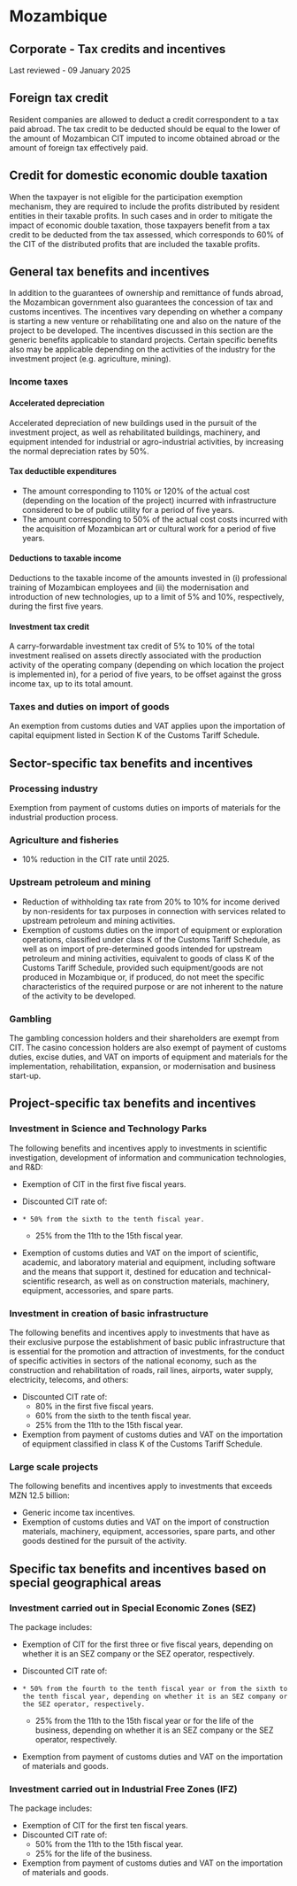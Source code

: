 # Mozambique
## Corporate - Tax credits and incentives
Last reviewed - 09 January 2025
## Foreign tax credit
Resident companies are allowed to deduct a credit correspondent to a tax paid abroad. The tax credit to be deducted should be equal to the lower of the amount of Mozambican CIT imputed to income obtained abroad or the amount of foreign tax effectively paid.
## Credit for domestic economic double taxation
When the taxpayer is not eligible for the participation exemption mechanism, they are required to include the profits distributed by resident entities in their taxable profits. In such cases and in order to mitigate the impact of economic double taxation, those taxpayers benefit from a tax credit to be deducted from the tax assessed, which corresponds to 60% of the CIT of the distributed profits that are included the taxable profits.
## General tax benefits and incentives
In addition to the guarantees of ownership and remittance of funds abroad, the Mozambican government also guarantees the concession of tax and customs incentives. The incentives vary depending on whether a company is starting a new venture or rehabilitating one and also on the nature of the project to be developed. The incentives discussed in this section are the generic benefits applicable to standard projects. Certain specific benefits also may be applicable depending on the activities of the industry for the investment project (e.g. agriculture, mining).
### Income taxes
#### Accelerated depreciation
Accelerated depreciation of new buildings used in the pursuit of the investment project, as well as rehabilitated buildings, machinery, and equipment intended for industrial or agro-industrial activities, by increasing the normal depreciation rates by 50%.
#### Tax deductible expenditures
  * The amount corresponding to 110% or 120% of the actual cost (depending on the location of the project) incurred with infrastructure considered to be of public utility for a period of five years.
  * The amount corresponding to 50% of the actual cost costs incurred with the acquisition of Mozambican art or cultural work for a period of five years.


#### Deductions to taxable income
Deductions to the taxable income of the amounts invested in (i) professional training of Mozambican employees and (ii) the modernisation and introduction of new technologies, up to a limit of 5% and 10%, respectively, during the first five years.
#### Investment tax credit
A carry-forwardable investment tax credit of 5% to 10% of the total investment realised on assets directly associated with the production activity of the operating company (depending on which location the project is implemented in), for a period of five years, to be offset against the gross income tax, up to its total amount.
### Taxes and duties on import of goods
An exemption from customs duties and VAT applies upon the importation of capital equipment listed in Section K of the Customs Tariff Schedule.
## Sector-specific tax benefits and incentives
### Processing industry
Exemption from payment of customs duties on imports of materials for the industrial production process.
### Agriculture and fisheries
  * 10% reduction in the CIT rate until 2025.


### Upstream petroleum and mining
  * Reduction of withholding tax rate from 20% to 10% for income derived by non-residents for tax purposes in connection with services related to upstream petroleum and mining activities.
  * Exemption of customs duties on the import of equipment or exploration operations, classified under class K of the Customs Tariff Schedule, as well as on import of pre-determined goods intended for upstream petroleum and mining activities, equivalent to goods of class K of the Customs Tariff Schedule, provided such equipment/goods are not produced in Mozambique or, if produced, do not meet the specific characteristics of the required purpose or are not inherent to the nature of the activity to be developed.


### Gambling
The gambling concession holders and their shareholders are exempt from CIT. The casino concession holders are also exempt of payment of customs duties, excise duties, and VAT on imports of equipment and materials for the implementation, rehabilitation, expansion, or modernisation and business start-up.
## Project-specific tax benefits and incentives
### Investment in Science and Technology Parks
The following benefits and incentives apply to investments in scientific investigation, development of information and communication technologies, and R&D:
  * Exemption of CIT in the first five fiscal years.
  * Discounted CIT rate of:


  *     * 50% from the sixth to the tenth fiscal year.
    * 25% from the 11th to the 15th fiscal year.
  * Exemption of customs duties and VAT on the import of scientific, academic, and laboratory material and equipment, including software and the means that support it, destined for education and technical-scientific research, as well as on construction materials, machinery, equipment, accessories, and spare parts.


### Investment in creation of basic infrastructure
The following benefits and incentives apply to investments that have as their exclusive purpose the establishment of basic public infrastructure that is essential for the promotion and attraction of investments, for the conduct of specific activities in sectors of the national economy, such as the construction and rehabilitation of roads, rail lines, airports, water supply, electricity, telecoms, and others:
  * Discounted CIT rate of: 
    * 80% in the first five fiscal years.
    * 60% from the sixth to the tenth fiscal year.
    * 25% from the 11th to the 15th fiscal year.
  * Exemption from payment of customs duties and VAT on the importation of equipment classified in class K of the Customs Tariff Schedule.


### Large scale projects
The following benefits and incentives apply to investments that exceeds MZN 12.5 billion:
  * Generic income tax incentives.
  * Exemption of customs duties and VAT on the import of construction materials, machinery, equipment, accessories, spare parts, and other goods destined for the pursuit of the activity.


## Specific tax benefits and incentives based on special geographical areas
### Investment carried out in Special Economic Zones (SEZ)
The package includes:
  * Exemption of CIT for the first three or five fiscal years, depending on whether it is an SEZ company or the SEZ operator, respectively.
  * Discounted CIT rate of:


  *     * 50% from the fourth to the tenth fiscal year or from the sixth to the tenth fiscal year, depending on whether it is an SEZ company or the SEZ operator, respectively.
    * 25% from the 11th to the 15th fiscal year or for the life of the business, depending on whether it is an SEZ company or the SEZ operator, respectively.


  * Exemption from payment of customs duties and VAT on the importation of materials and goods.


### Investment carried out in Industrial Free Zones (IFZ)
The package includes:
  * Exemption of CIT for the first ten fiscal years.
  * Discounted CIT rate of: 
    * 50% from the 11th to the 15th fiscal year.
    * 25% for the life of the business.
  * Exemption from payment of customs duties and VAT on the importation of materials and goods.


